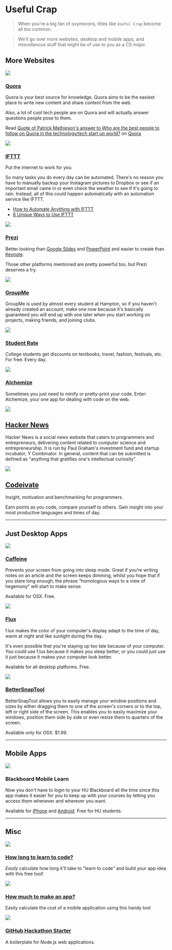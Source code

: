 # Useful Crap

> When you're a big fan of oxymorons, titles like `Useful Crap` become all too common.

> We'll go over more websites, desktop and mobile apps, and miscellanous stuff that might be of use to you as a CS major.

## More Websites

![](http://sproutsocial.com/insights/wp-content/uploads/2014/03/Quora-and-Brands-Article-Main-Image.png)

### [Quora](http://quora.com)

Quora is your best source for knowledge. Quora aims to be the easiest place to write new content and share content from the web.

Also, a lot of cool tech people are on Quora and will actually answer questions people pose to them.

<span class="quora-content-embed" data-name="Who-are-the-best-people-to-follow-on-Quora-in-the-technology-tech-start-up-world/answer/Patrick-Mathieson/quote/2916359">Read <a data-width="541" data-height="824" class="quora-content-link" href="http://www.quora.com/Who-are-the-best-people-to-follow-on-Quora-in-the-technology-tech-start-up-world/answer/Patrick-Mathieson/quote/2916359" data-embed="zkrnwmj" data-type="quote" data-id="2916359" data-key="7526ab1f934b26a2cd79b0dfd0a46077">Quote of Patrick Mathieson's answer to Who are the best people to follow on Quora in the technology/tech start up world?</a> on <a href="http://www.quora.com">Quora</a><script type="text/javascript" src="http://www.quora.com/widgets/content"></script></span>

![](http://buffernet.com/wp-content/uploads/2014/12/IFTTT.png)

### [IFTTT](http://ifttt.com)

Put the internet to work for you.

So many tasks you do every day can be automated. There's no reason you have to manually backup your Instagram pictures to Dropbox or see if an important email came in or even check the weather to see if it's going to rain. Instead, all of this could happen automatically with an automation service like IFTTT.

- [How to Automate Anything with IFTTT](http://computers.tutsplus.com/tutorials/how-to-automate-anything-with-ifttt--cms-20537)
- [6 Unique Ways to Use IFTTT](http://computers.tutsplus.com/tutorials/put-ifttt-to-work-6-unique-ways-to-use-ifttt--cms-20945)

![](http://prezibook.com/wp-content/uploads/prezi_horizontal.png)

### [Prezi](http://prezi.com/)

Better looking than [Google Slides](http://slides.google.com) and [PowerPoint]() and easier to create than [Keynote]().

Those other platforms mentioned are pretty powerful too, but Prezi deserves a try.

![](https://groupme.com/images/logo.png)

### [GroupMe](https://groupme.com/)

GroupMe is used by almost every student at Hampton, so if you haven't already created an account, make one now because it's basically guaranteed you will end up with one later when you start working on projects, making friends, and joining clubs.

![](http://blairblogs.com/wp-content/uploads/2013/09/photo.jpg)

### [Student Rate](http://www.studentrate.com/)

College students get discounts on textbooks, travel, fashion, festivals, etc. For free. Every day.

![](https://ash.ms/content/images/2014/12/tile-1400.png)

### [Alchemize](https://alchemizeapp.com/)

Sometimes you just need to minify or pretty-print your code. Enter: Alchemize, your one app for dealing with code on the web.

![](https://d13yacurqjgara.cloudfront.net/users/3093/screenshots/797096/hn-logo-dribbble-shot_1x.png)

## [Hacker News](https://news.ycombinator.com/)

Hacker News is a social news website that caters to programmers and entrepreneurs, delivering content related to computer science and entrepreneurship. It is run by Paul Graham's investment fund and startup incubator, Y Combinator. In general, content that can be submitted is defined as "anything that gratifies one's intellectual curiosity".

![](https://huacm.files.wordpress.com/2015/03/codeivate.png)

## [Codeivate](http://www.codeivate.com/)

Insight, motivation and benchmarking for programmers.

Earn points as you code, compare yourself to others. Gain insight into your most productive languages and times of day.

---

## Just Desktop Apps

![](http://a1.mzstatic.com/us/r30/Purple/v4/be/f7/7a/bef77aea-7c4c-da96-5365-1d7597a8e9fb/screen800x500.jpeg)

### [Caffeine](http://lightheadsw.com/caffeine/)

Prevents your screen from going into sleep mode. Great if you’re writing notes on an article and the screen keeps dimming, whilst you hope that if you stare long enough, the phrase “homologous ways to a view of hegemony” will start to make sense.

Available for OSX. Free.

![](http://blog.shoplet.com/wp-content/uploads/2014/07/flux-comparison.jpg)

### [Flux](https://justgetflux.com/)

f.lux makes the color of your computer's display adapt to the time of day, warm at night and like sunlight during the day.

It's even possible that you're staying up too late because of your computer. You could use f.lux because it makes you sleep better, or you could just use it just because it makes your computer look better.

Available for all desktop platforms. Free.

![](https://www.appfull.to/uploads/posts/2012-12/1355633494_mzl.bodvlkcq.800x500-75.jpg)

### [BetterSnapTool](https://itunes.apple.com/us/app/bettersnaptool/id417375580?mt=12)

BetterSnapTool allows you to easily manage your window positions and sizes by either dragging them to one of the screen's corners or to the top, left or right side of the screen. This enables you to easily maximize your windows, position them side by side or even resize them to quarters of the screen.

Available only for OSX. $1.99.

---

## Mobile Apps

![](http://www.ljmu.ac.uk/MKG_Global_Images/blackboard-devices.jpg)

### Blackboard Mobile Learn

Now you don't have to login to your HU Blackboard all the time since this app makes it easier for you to keep up with your courses by letting you access them whenever and wherever you want.

Available for [iPhone](https://itunes.apple.com/us/app/blackboard-mobile-learn/id376413870?mt=8) and [Android](https://play.google.com/store/apps/details?id=com.blackboard.android&hl=en). Free for HU students.

---

## Misc

![](https://huacm.files.wordpress.com/2015/03/howlongtomakeanapp.png)

### [How long to learn to code?](http://www.howlongtolearntocode.com/)

*Easily* calculate how long it'll take to "learn to code" and build your app idea with this free tool!

![](https://huacm.files.wordpress.com/2015/03/how-much-to-make-an-app.png)

### [How much to make an app?](http://howmuchtomakeanapp.com/estimator)

Easily calculate the cost of a mobile application using this handy tool

![](https://camo.githubusercontent.com/a6caff29efcb54c8be6243fa952397c1a0ad0478/68747470733a2f2f6c68342e676f6f676c6575736572636f6e74656e742e636f6d2f2d5056772d5a554d397656382f557557654835316f7330492f414141414141414144364d2f30496b673776694a6674512f77313238362d683536362d6e6f2f6861636b6174686f6e2d737461727465722d6c6f676f2e6a7067)

### [GitHub Hackathon Starter](https://github.com/sahat/hackathon-starter/blob/master/README.md#getting-started)

A boilerplate for Node.js web applications.

